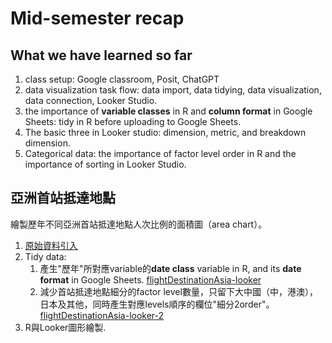 # Mid-semester recap

## What we have learned so far  

  1. class setup: Google classroom, Posit, ChatGPT  
  2. data visualization task flow: data import, data tidying, data visualization, data connection, Looker Studio.  
  3. the importance of **variable classes** in R and **column format** in Google Sheets: tidy in R before uploading to Google Sheets. 
  4. The basic three in Looker studio: dimension, metric, and breakdown dimension. 
  5. Categorical data: the importance of factor level order in R and the importance of sorting in Looker Studio.


## 亞洲首站抵達地點

繪製歷年不同亞洲首站抵達地點人次比例的面積圖（area chart）。

 1. [原始資料引入](https://docs.google.com/spreadsheets/d/1-jX-3EK_yspYDgPIy5vwnRKHntw9-dQIpFVhLc5JcXc/edit?gid=1662522658#gid=1662522658)  
 2. Tidy data: 
    1. 產生"歷年"所對應variable的**date class** variable in R, and its **date format** in Google Sheets.  [flightDestinationAsia-looker](https://docs.google.com/spreadsheets/d/1-jX-3EK_yspYDgPIy5vwnRKHntw9-dQIpFVhLc5JcXc/edit?gid=1550447151#gid=1550447151)  
    2. 減少首站抵達地點細分的factor level數量，只留下大中國（中，港澳），日本及其他，同時產生對應levels順序的欄位"細分2order"。  [flightDestinationAsia-looker-2](https://docs.google.com/spreadsheets/d/1-jX-3EK_yspYDgPIy5vwnRKHntw9-dQIpFVhLc5JcXc/edit?gid=71141138#gid=71141138)  
 3. R與Looker圖形繪製.  